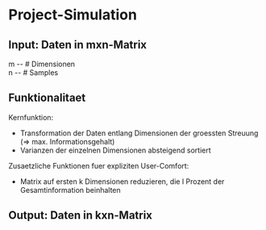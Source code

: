 # Project-Simulation


## Input: Daten in mxn-Matrix

 m -- # Dimensionen  
 n -- # Samples

## Funktionalitaet

Kernfunktion:

* Transformation der Daten entlang Dimensionen der groessten Streuung (=> max. Informationsgehalt)
* Varianzen der einzelnen Dimensionen absteigend sortiert

Zusaetzliche Funktionen fuer expliziten User-Comfort:

* Matrix auf ersten k Dimensionen reduzieren, die l Prozent der Gesamtinformation beinhalten

## Output: Daten in kxn-Matrix


